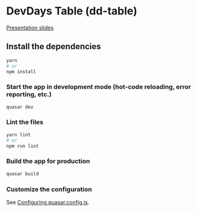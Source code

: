 # DevDays Table (dd-table)

[Presentation slides](https://docs.google.com/presentation/d/e/2PACX-1vS0SlvnTN2TeUhHd_D2tstZZhq26XPZ4tsvCIu_VAix1WHVH2MsPneDRY3LiPvTKvt99SXGJcODG40t/pub?start=true&loop=false&delayms=3000)

## Install the dependencies
```bash
yarn
# or
npm install
```

### Start the app in development mode (hot-code reloading, error reporting, etc.)
```bash
quasar dev
```


### Lint the files
```bash
yarn lint
# or
npm run lint
```


### Build the app for production
```bash
quasar build
```

### Customize the configuration
See [Configuring quasar.config.js](https://v2.quasar.dev/quasar-cli-vite/quasar-config-js).

